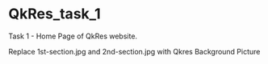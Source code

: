 # QkRes_task_1
Task 1 - Home Page of QkRes website.

Replace 1st-section.jpg and 2nd-section.jpg with Qkres Background Picture
